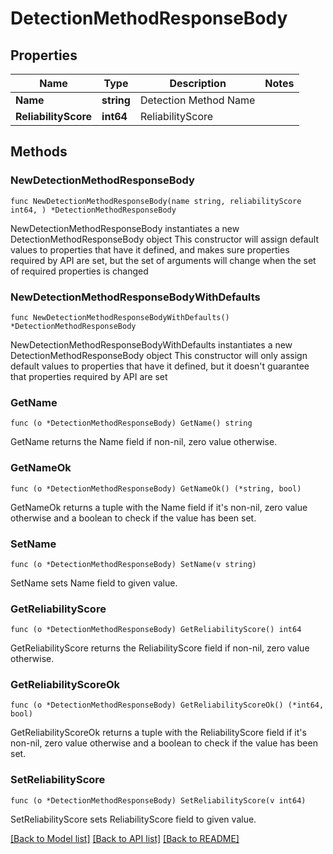 # DetectionMethodResponseBody

## Properties

Name | Type | Description | Notes
------------ | ------------- | ------------- | -------------
**Name** | **string** | Detection Method Name | 
**ReliabilityScore** | **int64** | ReliabilityScore | 

## Methods

### NewDetectionMethodResponseBody

`func NewDetectionMethodResponseBody(name string, reliabilityScore int64, ) *DetectionMethodResponseBody`

NewDetectionMethodResponseBody instantiates a new DetectionMethodResponseBody object
This constructor will assign default values to properties that have it defined,
and makes sure properties required by API are set, but the set of arguments
will change when the set of required properties is changed

### NewDetectionMethodResponseBodyWithDefaults

`func NewDetectionMethodResponseBodyWithDefaults() *DetectionMethodResponseBody`

NewDetectionMethodResponseBodyWithDefaults instantiates a new DetectionMethodResponseBody object
This constructor will only assign default values to properties that have it defined,
but it doesn't guarantee that properties required by API are set

### GetName

`func (o *DetectionMethodResponseBody) GetName() string`

GetName returns the Name field if non-nil, zero value otherwise.

### GetNameOk

`func (o *DetectionMethodResponseBody) GetNameOk() (*string, bool)`

GetNameOk returns a tuple with the Name field if it's non-nil, zero value otherwise
and a boolean to check if the value has been set.

### SetName

`func (o *DetectionMethodResponseBody) SetName(v string)`

SetName sets Name field to given value.


### GetReliabilityScore

`func (o *DetectionMethodResponseBody) GetReliabilityScore() int64`

GetReliabilityScore returns the ReliabilityScore field if non-nil, zero value otherwise.

### GetReliabilityScoreOk

`func (o *DetectionMethodResponseBody) GetReliabilityScoreOk() (*int64, bool)`

GetReliabilityScoreOk returns a tuple with the ReliabilityScore field if it's non-nil, zero value otherwise
and a boolean to check if the value has been set.

### SetReliabilityScore

`func (o *DetectionMethodResponseBody) SetReliabilityScore(v int64)`

SetReliabilityScore sets ReliabilityScore field to given value.



[[Back to Model list]](../README.md#documentation-for-models) [[Back to API list]](../README.md#documentation-for-api-endpoints) [[Back to README]](../README.md)


